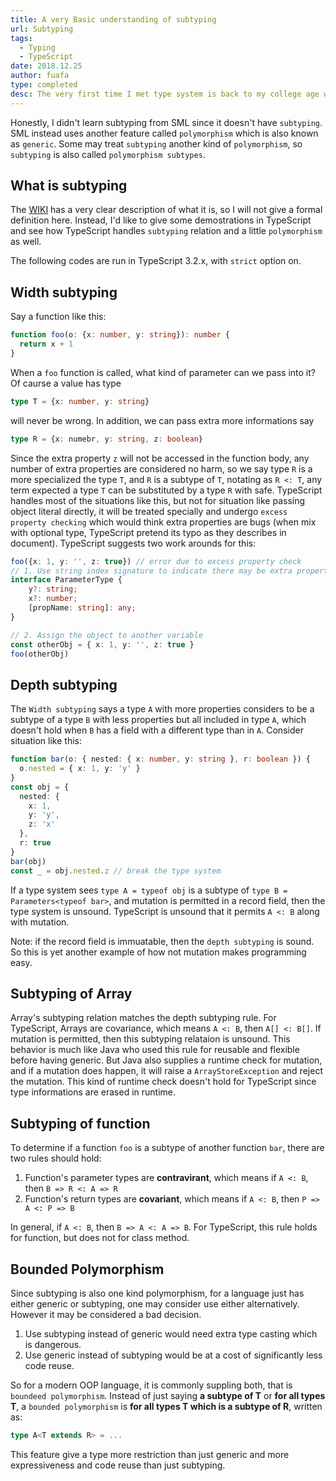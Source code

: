 ```yaml
---
title: A very Basic understanding of subtyping
url: Subtyping
tags:
  - Typing
  - TypeScript
date: 2018.12.25
author: fuafa
type: completed
desc: The very first time I met type system is back to my college age when I studied my first programming language Java, but at that time I didn't really know what it actualy means. That actualy makes me recognize the power of a type system is a course named 'Programming Language' in Coursera, and the elegant and expressive type system of SML really reflesh my shallow understanding, oh, a type system is not just trivially add a type anotation to a value at all, there are many other ways to express the types, and the subtyping is one of them.
---
```


Honestly, I didn't learn subtyping from SML since it doesn't have `subtyping`. SML instead uses another feature called `polymorphism` which is also known as `generic`. Some may treat `subtyping` another kind of `polymorphism`, so `subtyping` is also called `polymorphism subtypes`.

## What is subtyping
The [WIKI](https://www.wikiwand.com/en/Subtyping) has a very clear description of what it is, so I will not give a formal definition here. Instead, I'd like to give some demostrations in TypeScript and see how TypeScript handles `subtyping` relation and a little `polymorphism` as well.

The following codes are run in TypeScript 3.2.x, with `strict` option on.

## Width subtyping
Say a function like this:
```ts
function foo(o: {x: number, y: string}): number {
  return x + 1
}
```
When a `foo` function is called, what kind of parameter can we pass into it? Of caurse a value has type
```ts
type T = {x: number, y: string}
```
will never be wrong. In addition, we can pass extra more informations say
```ts
type R = {x: numebr, y: string, z: boolean}
```
Since the extra property `z` will not be accessed in the function body, any number of extra properties are considered no harm, so we say type `R` is a more specialized the type `T`, and `R` is a subtype of `T`, notating as `R <: T`, any term expected a type `T` can be substituted by a type `R` with safe. TypeScript handles most of the situations like this, but not for situation like passing object literal directly, it will be treated specially and undergo `excess property checking` which would think extra properties are bugs (when mix with optional type, TypeScript pretend its typo as they describes in document). TypeScript suggests two work arounds for this:
```ts
foo({x: 1, y: '', z: true}) // error due to excess property check
// 1. Use string index signature to indicate there may be extra properties
interface ParameterType {
    y?: string;
    x?: number;
    [propName: string]: any;
}

// 2. Assign the object to another variable
const otherObj = { x: 1, y: '', z: true }
foo(otherObj)
```

## Depth subtyping
The `Width subtyping` says a type `A` with more properties considers to be a subtype of a type `B` with less properties but all included in type `A`, which doesn't hold when `B` has a field with a different type than in `A`. Consider situation like this:
```ts
function bar(o: { nested: { x: number, y: string }, r: boolean }) {
  o.nested = { x: 1, y: 'y' }
}
const obj = {
  nested: {
    x: 1,
    y: 'y',
    z: 'x'
  },
  r: true
}
bar(obj)
const _ = obj.nested.z // break the type system
```
If a type system sees `type A = typeof obj` is a subtype of `type B = Parameters<typeof bar>`, and mutation is permitted in a record field, then the type system is unsound. TypeScript is unsound that it permits `A <: B` along with mutation.

Note: if the record field is immuatable, then the `depth subtyping` is sound. So this is yet another example of how not mutation makes programming easy.

## Subtyping of Array
Array's subtyping relation matches the depth subtyping rule. For TypeScript, Arrays are covariance, which means `A <: B`, then `A[] <: B[]`. If mutation is permitted, then this subtyping relataion is unsound. This behavior is much like Java who used this rule for reusable and flexible before having generic. But Java also supplies a runtime check for mutation, and if a mutation does happen, it will raise a `ArrayStoreException` and reject the mutation. This kind of runtime check doesn't hold for TypeScript since type informations are erased in runtime.

## Subtyping of function
To determine if a function `foo` is a subtype of another function `bar`, there are two rules should hold:

1. Function's parameter types are **contravirant**, which means if `A <: B`, then `B => R <: A => R`
2. Function's return types are **covariant**, which means if `A <: B`, then `P => A <: P => B`

In general, if `A <: B`, then `B => A <: A => B`. For TypeScript, this rule holds for function, but does not for class method.

## Bounded Polymorphism
Since subtyping is also one kind polymorphism, for a language just has either generic or subtyping, one may consider use either alternatively. However it may be considered a bad decision.

1. Use subtyping instead of generic would need extra type casting which is dangerous.
2. Use generic instead of subtyping would be at a cost of significantly less code reuse.

So for a modern OOP language, it is commonly suppling both, that is `boundeed polymorphism`. Instead of just saying **a subtype of T** or **for all types T**, a `bounded polymorphism` is **for all types T which is a subtype of R**, written as:

```ts
type A<T extends R> = ...
```

This feature give a type more restriction than just generic and more expressiveness and code reuse than just subtyping.

